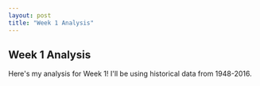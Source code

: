 ```yaml
---
layout: post
title: "Week 1 Analysis"
---
```


## Week 1 Analysis
Here's my analysis for Week 1! I'll be using historical data from 1948-2016.
